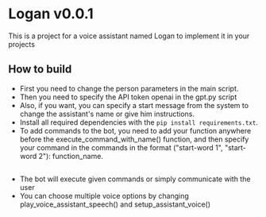 # Logan v0.0.1
This is a project for a voice assistant named Logan to implement it in your projects
## How to build
* First you need to change the person parameters in the main script.
* Then you need to specify the API token openai in the gpt.py script
* Also, if you want, you can specify a start message from the system to change the assistant's name or give him instructions.
* Install all required dependencies with the `pip install requirements.txt`.
* To add commands to the bot, you need to add your function anywhere before the execute_command_with_name() function, and then specify your command in the commands in the format ("start-word 1", "start-word 2"): function_name.
##
* The bot will execute given commands or simply communicate with the user
* You can choose multiple voice options by changing play_voice_assistant_speech() and setup_assistant_voice()
